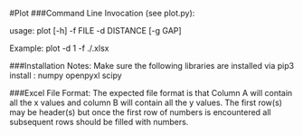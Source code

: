 #Plot
###Command Line Invocation (see plot.py):

usage: plot [-h] -f FILE -d DISTANCE [-g GAP]

Example:
plot -d 1 -f ./<Your points file name>.xlsx

###Installation Notes:
       Make sure the following libraries are installed via
         pip3 install <library name>:
            numpy
            openpyxl
            scipy

###Excel File Format:
    The expected file format is that Column A will contain all the x values
    and column B will contain all the y values. The first row(s) may be header(s)
    but once the first row of numbers is encountered all subsequent rows should
    be filled with numbers.
